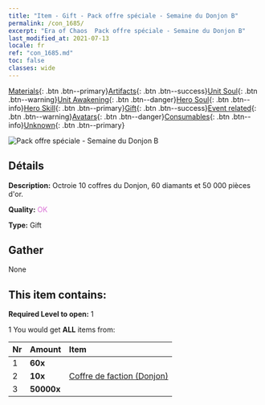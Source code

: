 ```yaml
---
title: "Item - Gift - Pack offre spéciale - Semaine du Donjon B"
permalink: /con_1685/
excerpt: "Era of Chaos  Pack offre spéciale - Semaine du Donjon B"
last_modified_at: 2021-07-13
locale: fr
ref: "con_1685.md"
toc: false
classes: wide
---
```

 [Materials](/ItemsFR/){: .btn .btn--primary}[Artifacts](/ItemsFR/Artifacts/){: .btn .btn--success}[Unit Soul](/ItemsFR/UnitSoul/){: .btn .btn--warning}[Unit Awakening](/ItemsFR/UnitAwakening/){: .btn .btn--danger}[Hero Soul](/ItemsFR/HeroSoul/){: .btn .btn--info}[Hero Skill](/ItemsFR/HeroSkill/){: .btn .btn--primary}[Gift](/ItemsFR/Gift/){: .btn .btn--success}[Event related](/ItemsFR/Events/){: .btn .btn--warning}[Avatars](/ItemsFR/Avatars/){: .btn .btn--danger}[Consumables](/ItemsFR/Consumables/){: .btn .btn--info}[Unknown](/ItemsFR/Unknown/){: .btn .btn--primary}

 ![Pack offre spéciale - Semaine du Donjon B](/images/t/i_907220.png)

## Détails
 **Description:** Octroie 10 coffres du Donjon, 60 diamants et 50 000 pièces d'or.

 **Quality:** <span style="color: #DA70D6">OK</span>

 **Type:** Gift

## Gather

  None

## This item contains:

 **Required Level to open:** 1

 1 You would get **ALL** items  from:

  | Nr | Amount |     Item    |
  |:---|:-------|:------------|
  | 1 |  **60x** | <i class="fas fa-gem"/> |  | 
  | 2 |  **10x** | [Coffre de faction (Donjon)](/ItemsFR/con_1276/) |  | 
  | 3 |  **50000x** | <i class="fas fa-coins"/> |  | 
